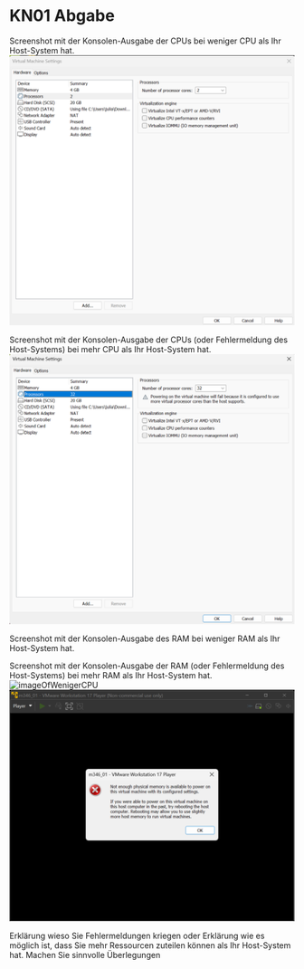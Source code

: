 # KN01 Abgabe

Screenshot mit der Konsolen-Ausgabe der CPUs bei weniger CPU als Ihr Host-System hat.
![imageOfCPU](beforeCPU.png)

Screenshot mit der Konsolen-Ausgabe der CPUs (oder Fehlermeldung des Host-Systems) bei 
mehr CPU als Ihr Host-System hat.
![imageOfCPU](afterCPU.png)

Screenshot mit der Konsolen-Ausgabe des RAM bei weniger RAM als Ihr Host-System hat.
 
Screenshot mit der Konsolen-Ausgabe der RAM (oder Fehlermeldung des Host-Systems) bei 
mehr RAM als Ihr Host-System hat.
![imageOfWenigerCPU](highRAMpng)
![imageOfWenigerCPU](highRAMresult.png)

Erklärung wieso Sie Fehlermeldungen kriegen oder Erklärung wie es möglich ist, dass Sie 
mehr Ressourcen zuteilen können als Ihr Host-System hat. Machen Sie sinnvolle 
Überlegungen
